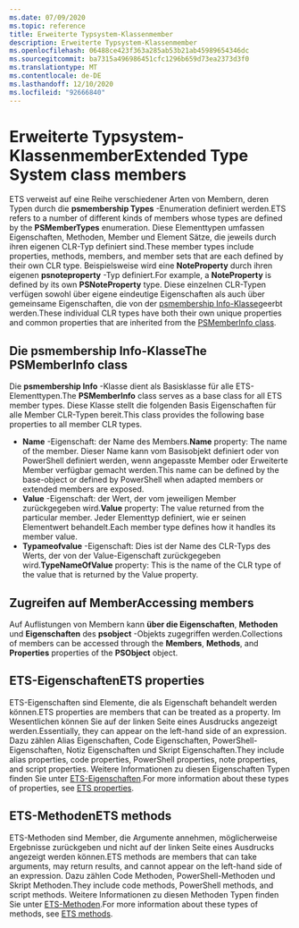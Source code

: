 ```yaml
---
ms.date: 07/09/2020
ms.topic: reference
title: Erweiterte Typsystem-Klassenmember
description: Erweiterte Typsystem-Klassenmember
ms.openlocfilehash: 06488ce423f363a285ab53b21ab45989654346dc
ms.sourcegitcommit: ba7315a496986451cfc1296b659d73ea2373d3f0
ms.translationtype: MT
ms.contentlocale: de-DE
ms.lasthandoff: 12/10/2020
ms.locfileid: "92666840"
---
```

# <a name="extended-type-system-class-members"></a><span data-ttu-id="37ff3-103">Erweiterte Typsystem-Klassenmember</span><span class="sxs-lookup"><span data-stu-id="37ff3-103">Extended Type System class members</span></span>

<span data-ttu-id="37ff3-104">ETS verweist auf eine Reihe verschiedener Arten von Membern, deren Typen durch die **psmembership Types** -Enumeration definiert werden.</span><span class="sxs-lookup"><span data-stu-id="37ff3-104">ETS refers to a number of different kinds of members whose types are defined by the **PSMemberTypes** enumeration.</span></span> <span data-ttu-id="37ff3-105">Diese Elementtypen umfassen Eigenschaften, Methoden, Member und Element Sätze, die jeweils durch ihren eigenen CLR-Typ definiert sind.</span><span class="sxs-lookup"><span data-stu-id="37ff3-105">These member types include properties, methods, members, and member sets that are each defined by their own CLR type.</span></span> <span data-ttu-id="37ff3-106">Beispielsweise wird eine **NoteProperty** durch ihren eigenen **psnoteproperty** -Typ definiert.</span><span class="sxs-lookup"><span data-stu-id="37ff3-106">For example, a **NoteProperty** is defined by its own **PSNoteProperty** type.</span></span> <span data-ttu-id="37ff3-107">Diese einzelnen CLR-Typen verfügen sowohl über eigene eindeutige Eigenschaften als auch über gemeinsame Eigenschaften, die von der [psmembership Info-Klasse](/dotnet/api/system.management.automation.psmemberinfo)geerbt werden.</span><span class="sxs-lookup"><span data-stu-id="37ff3-107">These individual CLR types have both their own unique properties and common properties that are inherited from the [PSMemberInfo class](/dotnet/api/system.management.automation.psmemberinfo).</span></span>

## <a name="the-psmemberinfo-class"></a><span data-ttu-id="37ff3-108">Die psmembership Info-Klasse</span><span class="sxs-lookup"><span data-stu-id="37ff3-108">The PSMemberInfo class</span></span>

<span data-ttu-id="37ff3-109">Die **psmembership Info** -Klasse dient als Basisklasse für alle ETS-Elementtypen.</span><span class="sxs-lookup"><span data-stu-id="37ff3-109">The **PSMemberInfo** class serves as a base class for all ETS member types.</span></span> <span data-ttu-id="37ff3-110">Diese Klasse stellt die folgenden Basis Eigenschaften für alle Member CLR-Typen bereit.</span><span class="sxs-lookup"><span data-stu-id="37ff3-110">This class provides the following base properties to all member CLR types.</span></span>

- <span data-ttu-id="37ff3-111">**Name** -Eigenschaft: der Name des Members.</span><span class="sxs-lookup"><span data-stu-id="37ff3-111">**Name** property: The name of the member.</span></span> <span data-ttu-id="37ff3-112">Dieser Name kann vom Basisobjekt definiert oder von PowerShell definiert werden, wenn angepasste Member oder Erweiterte Member verfügbar gemacht werden.</span><span class="sxs-lookup"><span data-stu-id="37ff3-112">This name can be defined by the base-object or defined by PowerShell when adapted members or extended members are exposed.</span></span>
- <span data-ttu-id="37ff3-113">**Value** -Eigenschaft: der Wert, der vom jeweiligen Member zurückgegeben wird.</span><span class="sxs-lookup"><span data-stu-id="37ff3-113">**Value** property: The value returned from the particular member.</span></span> <span data-ttu-id="37ff3-114">Jeder Elementtyp definiert, wie er seinen Elementwert behandelt.</span><span class="sxs-lookup"><span data-stu-id="37ff3-114">Each member type defines how it handles its member value.</span></span>
- <span data-ttu-id="37ff3-115">**Typameofvalue** -Eigenschaft: Dies ist der Name des CLR-Typs des Werts, der von der Value-Eigenschaft zurückgegeben wird.</span><span class="sxs-lookup"><span data-stu-id="37ff3-115">**TypeNameOfValue** property: This is the name of the CLR type of the value that is returned by the Value property.</span></span>

## <a name="accessing-members"></a><span data-ttu-id="37ff3-116">Zugreifen auf Member</span><span class="sxs-lookup"><span data-stu-id="37ff3-116">Accessing members</span></span>

<span data-ttu-id="37ff3-117">Auf Auflistungen von Membern kann **über die Eigenschaften**, **Methoden** und **Eigenschaften** des **psobject** -Objekts zugegriffen werden.</span><span class="sxs-lookup"><span data-stu-id="37ff3-117">Collections of members can be accessed through the **Members**, **Methods**, and **Properties** properties of the **PSObject** object.</span></span>

## <a name="ets-properties"></a><span data-ttu-id="37ff3-118">ETS-Eigenschaften</span><span class="sxs-lookup"><span data-stu-id="37ff3-118">ETS properties</span></span>

<span data-ttu-id="37ff3-119">ETS-Eigenschaften sind Elemente, die als Eigenschaft behandelt werden können.</span><span class="sxs-lookup"><span data-stu-id="37ff3-119">ETS properties are members that can be treated as a property.</span></span> <span data-ttu-id="37ff3-120">Im Wesentlichen können Sie auf der linken Seite eines Ausdrucks angezeigt werden.</span><span class="sxs-lookup"><span data-stu-id="37ff3-120">Essentially, they can appear on the left-hand side of an expression.</span></span> <span data-ttu-id="37ff3-121">Dazu zählen Alias Eigenschaften, Code Eigenschaften, PowerShell-Eigenschaften, Notiz Eigenschaften und Skript Eigenschaften.</span><span class="sxs-lookup"><span data-stu-id="37ff3-121">They include alias properties, code properties, PowerShell properties, note properties, and script properties.</span></span> <span data-ttu-id="37ff3-122">Weitere Informationen zu diesen Eigenschaften Typen finden Sie unter [ETS-Eigenschaften](properties.md).</span><span class="sxs-lookup"><span data-stu-id="37ff3-122">For more information about these types of properties, see [ETS properties](properties.md).</span></span>

## <a name="ets-methods"></a><span data-ttu-id="37ff3-123">ETS-Methoden</span><span class="sxs-lookup"><span data-stu-id="37ff3-123">ETS methods</span></span>

<span data-ttu-id="37ff3-124">ETS-Methoden sind Member, die Argumente annehmen, möglicherweise Ergebnisse zurückgeben und nicht auf der linken Seite eines Ausdrucks angezeigt werden können.</span><span class="sxs-lookup"><span data-stu-id="37ff3-124">ETS methods are members that can take arguments, may return results, and cannot appear on the left-hand side of an expression.</span></span> <span data-ttu-id="37ff3-125">Dazu zählen Code Methoden, PowerShell-Methoden und Skript Methoden.</span><span class="sxs-lookup"><span data-stu-id="37ff3-125">They include code methods, PowerShell methods, and script methods.</span></span>
<span data-ttu-id="37ff3-126">Weitere Informationen zu diesen Methoden Typen finden Sie unter [ETS-Methoden](methods.md).</span><span class="sxs-lookup"><span data-stu-id="37ff3-126">For more information about these types of methods, see [ETS methods](methods.md).</span></span>
